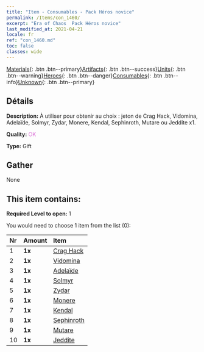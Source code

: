 ```yaml
---
title: "Item - Consumables - Pack Héros novice"
permalink: /Items/con_1460/
excerpt: "Era of Chaos  Pack Héros novice"
last_modified_at: 2021-04-21
locale: fr
ref: "con_1460.md"
toc: false
classes: wide
---
```

 [Materials](/fr/Items/){: .btn .btn--primary}[Artifacts](/fr/Items/Artifacts/){: .btn .btn--success}[Units](/fr/Items/Units/){: .btn .btn--warning}[Heroes](/fr/Items/Heroes/){: .btn .btn--danger}[Consumables](/fr/Items/Consumables/){: .btn .btn--info}[Unknown](/fr/Items/Unknown/){: .btn .btn--primary}

## Détails
 **Description:** À utiliser pour obtenir au choix : jeton de Crag Hack, Vidomina, Adelaïde, Solmyr, Zydar, Monere, Kendal, Sephinroth, Mutare ou Jeddite x1.

 **Quality:** <span style="color: #DA70D6">OK</span>

 **Type:** Gift

## Gather

  None

## This item contains:

 **Required Level to open:** 1

 You would need to choose 1 item from the list (0):

  | Nr | Amount |     Item    |
  |:---|:-------|:------------|
  | 1 |  **1x** | [Crag Hack](/fr/Items/her_375/) |  | 
  | 2 |  **1x** | [Vidomina](/fr/Items/her_372/) |  | 
  | 3 |  **1x** | [Adelaïde](/fr/Items/her_359/) |  | 
  | 4 |  **1x** | [Solmyr](/fr/Items/her_386/) |  | 
  | 5 |  **1x** | [Zydar](/fr/Items/her_385/) |  | 
  | 6 |  **1x** | [Monere](/fr/Items/her_379/) |  | 
  | 7 |  **1x** | [Kendal](/fr/Items/her_363/) |  | 
  | 8 |  **1x** | [Sephinroth](/fr/Items/her_392/) |  | 
  | 9 |  **1x** | [Mutare](/fr/Items/her_389/) |  | 
  | 10 |  **1x** | [Jeddite](/fr/Items/her_391/) |  | 
